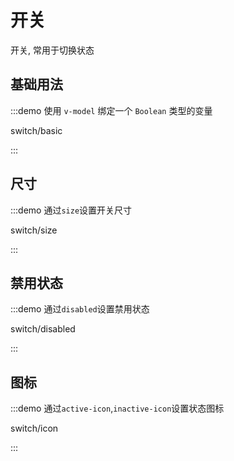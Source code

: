 # 开关

开关, 常用于切换状态

## 基础用法

:::demo 使用 `v-model` 绑定一个 `Boolean` 类型的变量

switch/basic

:::

## 尺寸

:::demo 通过`size`设置开关尺寸

switch/size

:::

## 禁用状态

:::demo 通过`disabled`设置禁用状态

switch/disabled

:::

## 图标

:::demo 通过`active-icon`,`inactive-icon`设置状态图标

switch/icon

:::

